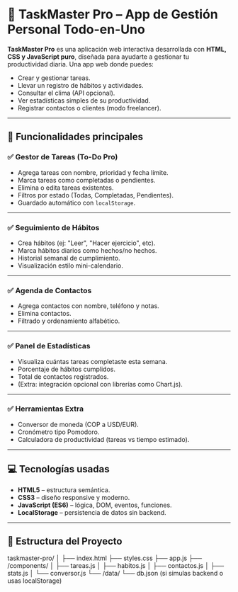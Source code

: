 # 🧠 TaskMaster Pro – App de Gestión Personal Todo-en-Uno

**TaskMaster Pro** es una aplicación web interactiva desarrollada con **HTML, CSS y JavaScript puro**, diseñada para ayudarte a gestionar tu productividad diaria. Una app web donde puedes:

- Crear y gestionar tareas.
- Llevar un registro de hábitos y actividades.
- Consultar el clima (API opcional).
- Ver estadísticas simples de su productividad.
- Registrar contactos o clientes (modo freelancer).

---

## 🚀 Funcionalidades principales

### ✅ Gestor de Tareas (To-Do Pro)

- Agrega tareas con nombre, prioridad y fecha límite.
- Marca tareas como completadas o pendientes.
- Elimina o edita tareas existentes.
- Filtros por estado (Todas, Completadas, Pendientes).
- Guardado automático con `localStorage`.

---

### ✅ Seguimiento de Hábitos

- Crea hábitos (ej: "Leer", "Hacer ejercicio", etc).
- Marca hábitos diarios como hechos/no hechos.
- Historial semanal de cumplimiento.
- Visualización estilo mini-calendario.

---

### ✅ Agenda de Contactos

- Agrega contactos con nombre, teléfono y notas.
- Elimina contactos.
- Filtrado y ordenamiento alfabético.

---

### ✅ Panel de Estadísticas

- Visualiza cuántas tareas completaste esta semana.
- Porcentaje de hábitos cumplidos.
- Total de contactos registrados.
- (Extra: integración opcional con librerías como Chart.js).

---

### ✅ Herramientas Extra

- Conversor de moneda (COP a USD/EUR).
- Cronómetro tipo Pomodoro.
- Calculadora de productividad (tareas vs tiempo estimado).

---

## 💻 Tecnologías usadas

- **HTML5** – estructura semántica.
- **CSS3** – diseño responsive y moderno.
- **JavaScript (ES6)** – lógica, DOM, eventos, funciones.
- **LocalStorage** – persistencia de datos sin backend.

---

## 📁 Estructura del Proyecto

taskmaster-pro/
│
├── index.html
├── styles.css
├── app.js
├── /components/
│   ├── tareas.js
│   ├── habitos.js
│   ├── contactos.js
│   ├── stats.js
│   └── conversor.js
└── /data/
    └── db.json (si simulas backend o usas localStorage)
